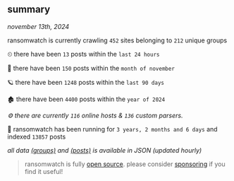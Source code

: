 
## summary
_november 13th, 2024_

ransomwatch is currently crawling `452` sites belonging to `212` unique groups

⏲ there have been `13` posts within the `last 24 hours`

🦈 there have been `150` posts within the `month of november`

🪐 there have been `1248` posts within the `last 90 days`

🏚 there have been `4400` posts within the `year of 2024`

_⚙️ there are currently `116` online hosts & `136` custom parsers._

🦕 ransomwatch has been running for `3 years, 2 months and 6 days` and indexed `13857` posts

_all data  [(groups)](http://ransomwhat.telemetry.ltd/groups) and [(posts)](http://ransomwhat.telemetry.ltd/posts) is available in JSON (updated hourly)_

> ransomwatch is fully [open source](https://github.com/joshhighet/ransomwatch#ransomwatch--). please consider [sponsoring](https://github.com/sponsors/joshhighet) if you find it useful!
